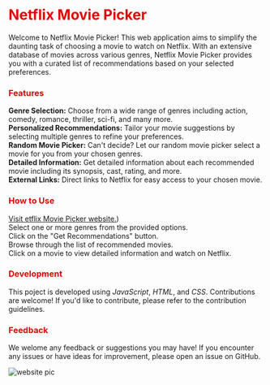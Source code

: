 # <span style=" color:#e20000">Netflix Movie Picker</span>

Welcome to Netflix Movie Picker! This web application aims to simplify the daunting task of choosing a movie to watch on Netflix. With an extensive database of movies across various genres, Netflix Movie Picker provides you with a curated list of recommendations based on your selected preferences.

### <span style=" color:#e20000">Features</span>
__Genre Selection:__ Choose from a wide range of genres including action, comedy, romance, thriller, sci-fi, and many more.  
__Personalized Recommendations:__ Tailor your movie suggestions by selecting multiple genres to refine your preferences.  
__Random Movie Picker:__ Can't decide? Let our random movie picker select a movie for you from your chosen genres.  
__Detailed Information:__ Get detailed information about each recommended movie including its synopsis, cast, rating, and more.  
__External Links:__ Direct links to Netflix for easy access to your chosen movie.  

### <span style=" color:#e20000">How to Use</span>
[Visit etflix Movie Picker website.](https://milkytea6.github.io/netflix-movie-picker/))  
Select one or more genres from the provided options.  
Click on the "Get Recommendations" button.  
Browse through the list of recommended movies.  
Click on a movie to view detailed information and watch on Netflix.  

### <span style="color:#e20000">Development</span>
This poject is developed using *JavaScript*, *HTML*, and *CSS*. Contributions are welcome! If you'd like to contribute, please refer to the contribution guidelines.

### <span style=" color:#e20000">Feedback</span> 
We welome any feedback or suggestions you may have! If you encounter any issues or have ideas for improvement, please open an issue on GitHub.

![website pic](/assets/images/Screenshot%202024-04-24%20at%205.18.08 PM.png)

